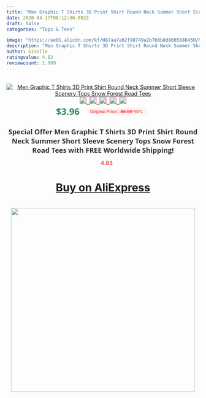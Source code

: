 ```yaml
---
title: "Men Graphic T Shirts 3D Print Shirt Round Neck Summer Short Sleeve Scenery Tops Snow Forest Road Tees"
date: 2020-04-17T08:12:36.892Z
draft: false
categories: "Tops & Tees"

image: "https://ae01.alicdn.com/kf/H87aa7a62f90749a2b7b0b8d866588845H/Men-Graphic-T-Shirts-3D-Print-Shirt-Round-Neck-Summer-Short-Sleeve-Scenery-Tops-Snow-Forest.jpg"
description: "Men Graphic T Shirts 3D Print Shirt Round Neck Summer Short Sleeve Scenery Tops Snow Forest Road Tees"
author: Giselle
ratingvalue: 4.83
reviewcount: 1.999
---
```

<br>
<div style="text-align: center;">
<a href="https://s.click.aliexpress.com/e/_ANDS7x" target="_blank" rel="nofollow noopener noreferrer"><img alt="Men Graphic T Shirts 3D Print Shirt Round Neck Summer Short Sleeve Scenery Tops Snow Forest Road Tees" class="magnifier-image" src="https://ae01.alicdn.com/kf/H87aa7a62f90749a2b7b0b8d866588845H/Men-Graphic-T-Shirts-3D-Print-Shirt-Round-Neck-Summer-Short-Sleeve-Scenery-Tops-Snow-Forest.jpg_640x640.jpg">
<br>
<img style="border:1px solid salmon" src="https://ae01.alicdn.com/kf/H87aa7a62f90749a2b7b0b8d866588845H/Men-Graphic-T-Shirts-3D-Print-Shirt-Round-Neck-Summer-Short-Sleeve-Scenery-Tops-Snow-Forest.jpg_120x120.jpg">&nbsp;&nbsp;<img style="border:1px solid salmon" src="https://ae01.alicdn.com/kf/Hd0a15515f42447c1b398bf4780bae3c3k/Men-Graphic-T-Shirts-3D-Print-Shirt-Round-Neck-Summer-Short-Sleeve-Scenery-Tops-Snow-Forest.jpg_120x120.jpg">&nbsp;&nbsp;<img style="border:1px solid salmon" src="_120x120.jpg">&nbsp;&nbsp;<img style="border:1px solid salmon" src="_120x120.jpg">&nbsp;&nbsp;<img style="border:1px solid salmon" src="_120x120.jpg"></a></div><br0>
<div style="text-align: center;"><span style="background-color: white; border: 0px; box-sizing: border-box; color: seagreen; display: inline-block; font-family: &quot;open sans&quot; , &quot;arial&quot; , &quot;helvetica&quot; , sans-serif , &quot;heiti&quot;; font-size: 24px; font-stretch: inherit; font-weight: 700; line-height: inherit; margin: 0px 10px 0px 0px; padding: 0px; vertical-align: middle;">$3.96 </span>
<span style="background: rgb(255 , 241 , 241); border-radius: 3px; border: 0px; box-sizing: border-box; color: #ff4747; display: inline-block; font-family: inherit; font-size: 12px; font-stretch: inherit; font-style: inherit; font-variant: inherit; font-weight: 600; line-height: inherit; margin: 0px; padding: 2px 5px; transform: scale(0.9); vertical-align: middle;">Original Price : <b style="text-decoration: line-through;">$6.60 </b> 40%&nbsp;&nbsp;</span></div>
<h1 style="color: #333333; display: inline-block; font-family: &quot;open sans&quot; , &quot;arial&quot; , &quot;helvetica&quot; , sans-serif , &quot;heiti&quot;; font-size: 18px; font-stretch: inherit; font-weight: 700; text-align: center;">Special Offer Men Graphic T Shirts 3D Print Shirt Round Neck Summer Short Sleeve Scenery Tops Snow Forest Road Tees with FREE Worldwide Shipping!</h1>
<div style="color: #ff4747; text-align: center;">
<img src="https://4.bp.blogspot.com/-M0ZcTcb-5uY/XleCXlxnR4I/AAAAAAAAAEc/OrjgMkXV1oMQFaCRZj5HQwOCBcu3w1FegCPcBGAYYCw/s1600/star.png" style="height: 15px;">&nbsp;<b>4.83</b></div>
<div class="button_cont" align="center"><a class="buynow_a" href="https://s.click.aliexpress.com/e/_ANDS7x" target="_blank" rel="nofollow noopener noreferrer"><H1>Buy on AliExpress</H1></a></div><br>
<div class="separator" style="clear: both; text-align: center;">
<img src="https://lh3.googleusercontent.com/-pTy5HemUv9M/XlePHvY0dAI/AAAAAAAAAE4/0nX5iRUoIWY8eMW9Dpxeirr157OZliDIgCLcBGAsYHQ/s1600/badge.gif" width="480">
</div>
